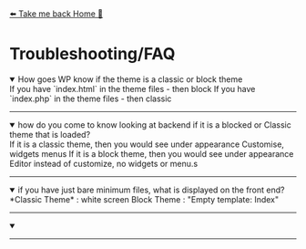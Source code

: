 [⬅️ Take me back Home 🏡](../../README.md)

# Troubleshooting/FAQ


<details open>
<summary>How goes WP know if the theme is a classic or block theme</summary>
If you have `index.html` in the theme files - then block
If you have `index.php` in the theme files - then classic
</details><HR>


<details open>
<summary> how do you come to know looking at backend if it is a blocked  or Classic theme that is loaded?</summary>
If it is a classic theme, then you would see under appearance Customise, widgets menus
If it is a block theme, then you would see under appearance Editor instead of customize, no widgets or menu.s
</details><HR>


<details open>
<summary> if you have just bare minimum files, what is displayed on the front end?</summary>
*Classic Theme* : white screen
Block Theme : "Empty template: Index"
</details><HR>

<details open>
<summary></summary>
</details><HR>